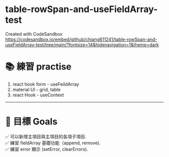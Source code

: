 # table-rowSpan-and-useFieldArray-test
Created with CodeSandbox   
https://codesandbox.io/embed/github/chiang611241/table-rowSpan-and-useFieldArray-test/tree/main/?fontsize=14&hidenavigation=1&theme=dark   

# 📚 練習 practise
1. react hook form - useFeildArray
2. material UI - grid, table
3. react Hook - useContext

------

# 🎯 目標 Goals
✅ 可以新增主項目與主項目的各項子項目.  
✅ 練習 fieldArray 基礎功能（append, remove).  
✅ 練習 error 顯示 (setError, clearErrors).  
